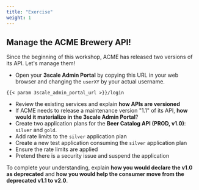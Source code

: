 ```yaml
---
title: "Exercise"
weight: 1
---
```


## Manage the ACME Brewery API!

Since the beginning of this workshop, ACME has released two versions of its API. Let's manage them!

- Open your **3scale Admin Portal** by copying this URL in your web browser and changing the `userXY` by your actual username.

```raw
{{< param 3scale_admin_portal_url >}}/login
```

- Review the existing services and explain **how APIs are versioned**
- If ACME needs to release a maintenance version "1.1" of its API, **how would it materialize in the 3scale Admin Portal**?
- Create two application plans for the **Beer Catalog API (PROD, v1.0)**: `silver` and `gold`.
- Add rate limits to the `silver` application plan
- Create a new test application consuming the `silver` application plan
- Ensure the rate limits are applied
- Pretend there is a security issue and suspend the application

To complete your understanding, explain **how you would declare the v1.0 as deprecated** and **how you would help the consumer move from the deprecated v1.1 to v2.0**.